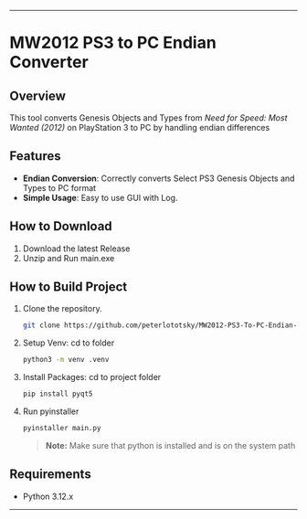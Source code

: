 
---

# MW2012 PS3 to PC Endian Converter

## Overview
This tool converts Genesis Objects and Types from *Need for Speed: Most Wanted (2012)* on PlayStation 3 to PC by handling endian differences

## Features
- **Endian Conversion**: Correctly converts Select PS3 Genesis Objects and Types to PC format
- **Simple Usage**: Easy to use GUI with Log.

## How to Download
1. Download the latest Release
2. Unzip and Run main.exe

## How to Build Project
1. Clone the repository.
   ```bash
   git clone https://github.com/peterlototsky/MW2012-PS3-To-PC-Endian-Converter.git
   ```
2. Setup Venv:
   cd to folder
   ```bash
   python3 -m venv .venv     
   ```
3. Install Packages:
   cd to project folder
   ```bash
   pip install pyqt5  
   ```
4. Run pyinstaller
   ```bash
   pyinstaller main.py
   ```
   > **Note:** Make sure that python is installed and is on the system path

## Requirements
- Python 3.12.x

---
